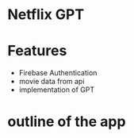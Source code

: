 # Netflix GPT

# Features

- Firebase Authentication
- movie data from api
- implementation of GPT

# outline of the app
